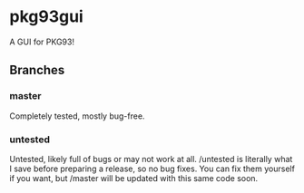 # pkg93gui
A GUI for PKG93!
## Branches
### master
Completely tested, mostly bug-free.
### untested
Untested, likely full of bugs or may not work at all. /untested is literally what I save before preparing a release, so no bug fixes. You can fix them yourself if you want, but /master will be updated with this same code soon.
